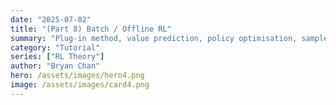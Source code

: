 ```yaml
---
date: "2025-07-02"
title: "(Part 8) Batch / Offline RL" 
summary: "Plug-in method, value prediction, policy optimisation, sample complexity, scaling with value function approximation, offline RL survey, importance sampling, marginalised importance sampling; merge into comprehensive offline-RL unit: FQI, IS, OPE." 
category: "Tutorial"
series: ["RL Theory"]
author: "Bryan Chan"
hero: /assets/images/hero4.png
image: /assets/images/card4.png
---
```



